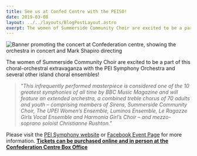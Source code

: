 ```yaml
---
title: See us at Confed Centre with the PEISO!
date: 2019-03-08 
layout: ../../layouts/BlogPostLayout.astro
exerpt: The women of Summerside Community Choir are excited to be a part of this choral-orchestral extravaganza with the PEI Symphony Orchestra and several other island choral ensembles!
---
```

![](/images/20190308_mahlerbanner.jpg "Banner promoting the concert at Confederation centre, showing the orchestra in concert and Mark Shapiro directing")

The women of Summerside Community Choir are excited to be a part of this choral-orchestral extravaganza with the PEI Symphony Orchestra and several other island choral ensembles!

> _"This infrequently performed masterpiece is considered one of the 10 greatest symphonies of all time by BBC Music Magazine and will feature an extended orchestra, a combined treble chorus of 70 adults and youth – comprising members of Sirens, Summerside Community Choir, The UPEI Women’s Ensemble, Luminos Ensemble, Le Ragazze Girls Vocal Ensemble and Harmonia Girl’s Choir – and mezzo-soprano soloist Christianne Rushton."_

Please visit the [PEI Symphony website](https://peisymphony.com/2019/02/21/the-world-of-mahler-3/) or [Facebook Event Page](https://www.facebook.com/events/2369100906441838/?active_tab=about) for more information. [**Tickets can be purchased online and in person at the Confederation Centre Box Office**](https://boxoffice.confederationcentre.com/online/)
